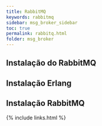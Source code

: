 ```yaml
---
title: RabbitMQ
keywords: rabbitmq
sidebar: msg_broker_sidebar
toc: true
permalink: rabbitq.html
folder: msg_broker
---
```


## Instalação do RabbitMQ

## Instalação Erlang

## Instalação RabbitMQ

{% include links.html %}
